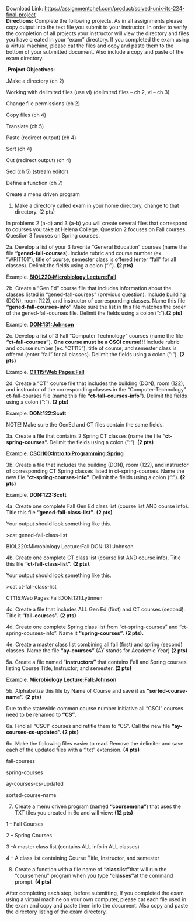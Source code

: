 Download Link: https://assignmentchef.com/product/solved-unix-its-224-final-project
<br>
<strong>Directions:</strong> Complete the following projects. As in all assignments please copy output into the text file you submit to your instructor. In order to verify the completion of all projects your instructor will view the directory and files you have created in your “exam” directory. If you completed the exam using a virtual machine, please cat the files and copy and paste them to the bottom of your submitted document.  Also include a copy and paste of the exam directory.

.<strong>Project Objectives:</strong>

<strong>.</strong>Make a directory (ch 2)

Working with delimited files (use vi) (delimited files – ch 2, vi – ch 3)

Change file permissions (ch 2)

Copy files (ch 4)

Translate (ch 5)

Paste (redirect output) (ch 4)

Sort (ch 4)

Cut (redirect output) (ch 4)

Sed (ch 5) (stream editor)

Define a function (ch 7)

Create a menu driven program

<ol>

 <li>Make a directory called exam in your home directory, change to that directory. (2 pts)</li>

</ol>

In problems 2 (a-d) and 3 (a-b) you will create several files that correspond to courses you take at Helena College. Question 2 focuses on Fall courses. Question 3 focuses on Spring courses.

2a. Develop a list of your 3 favorite “General Education” courses (name the file <strong>“gened-fall-courses</strong>). Include rubric and course number (ex. “WRIT101”), title of course, semester class is offered (enter “fall” for all classes). Delimit the fields using a colon (“:”). <strong>(2 pts)</strong>

Example. <strong><u>BIOL220:Microbiology Lecture:Fall</u></strong>

2b. Create a “Gen Ed” course file that includes information about the classes listed in “gened-fall-courses” (previous question). Include building (DON), room (122), and instructor of corresponding classes. Name this file <strong>“gened-fall-courses-info”</strong> Make sure the list in this file matches the order of the gened-fall-courses file. Delimit the fields using a colon (“:”).<strong>(2 pts)</strong>

Example. <strong><u>DON:131:Johnson</u></strong>

2c. Develop a list of 3 Fall “Computer Technology” courses (name the file <strong>“ct-fall-courses”</strong>). <strong>One course must be a CSCI course!!!</strong>  Include rubric and course number (ex. “CT115”), title of course, and semester class is offered (enter “fall” for all classes). Delimit the fields using a colon (“:”). <strong>(2 pts)</strong>

Example. <strong><u>CT115:Web Pages:Fall</u></strong>

2d. Create a “CT” course file that includes the building (DON), room (122), and instructor of the corresponding classes in the “Computer-Technology” ct-fall-courses file (name this file <strong>“ct-fall-courses-info”</strong>). Delimit the fields using a colon (“:”). <strong>(2 pts)</strong>

Example.<strong> DON:122:Scott</strong>

NOTE! Make sure the GenEd and CT files contain the same fields.

3a. Create a file that contains 2 Spring CT classes (name the file <strong>“ct-spring-courses”. </strong>Delimit the fields using a colon (“:”). <strong>(2 pts)</strong>

Example. <strong><u>CSCI100:Intro to Programming:Spring</u></strong>

3b. Create a file that includes the building (DON), room (122), and instructor of corresponding CT Spring classes listed in ct-spring-courses. Name the new file <strong>“ct-spring-courses-info”</strong>. Delimit the fields using a colon (“:”). <strong>(2 pts)</strong>

Example. <strong>DON:122:Scott </strong>

4a. Create one complete Fall Gen Ed class list (course list AND course info). Title this file <strong>“gened-fall-class-list”</strong>. <strong>(2 pts) </strong>

Your output should look something like this.

&gt;cat gened-fall-class-list

BIOL220:Microbiology Lecture:Fall:DON:131:Johnson

4b. Create one complete CT class list (course list AND course info). Title this file <strong>“ct-fall-class-list”.</strong> <strong>(2 pts).</strong>

Your output should look something like this.

&gt;cat ct-fall-class-list

CT115:Web Pages:Fall:DON:121:Lytinnen

4c. Create a file that includes ALL Gen Ed (first) and CT courses (second). Title it “<strong>fall-courses”.</strong> <strong>(2 pts)</strong>

4d. Create one complete Spring class list from “ct-spring-courses” and “ct-spring-courses-info”. Name it <strong>“spring-courses”</strong>. <strong>(2 pts).</strong>

4e. Create a master class list combining all fall (first) and spring (second) classes. Name the file <strong>“ay-courses”</strong> (AY stands for Academic Year) <strong>(2 pts)</strong>

5a. Create a file named “<strong>instructors”</strong> that contains Fall and Spring courses listing Course Title, Instructor, and semester. <strong>(2 pts)</strong>

Example. <strong><u>Microbiology Lecture:Fall:Johnson</u></strong>

5b. Alphabetize this file by Name of Course and save it as <strong>“sorted-course-name”.</strong> <strong>(2 pts)</strong>

Due to the statewide common course number initiative all “CSCI” courses need to be renamed to <strong>“CS”</strong>.

6a. Find all “CSCI” courses and retitle them to “CS”. Call the new file <strong>“ay-courses-cs-updated”. (2 pts)</strong>

6c. Make the following files easier to read. Remove the delimiter and save each of the updated files with a “.txt” extension. <strong>(4 pts)</strong>

fall-courses

spring-courses

ay-courses-cs-updated

sorted-course-name




<ol start="7">

 <li>Create a menu driven program (named <strong>“coursemenu”</strong>) that uses the TXT tiles you created in 6c and will view: <strong>(12 pts)</strong></li>

</ol>

1 – Fall Courses

2 – Spring Courses

3 -A master class list (contains ALL info in ALL classes)

4 – A class list containing Course Title, Instructor, and semester




<ol start="8">

 <li>Create a function with a file name of <strong>“classlist”</strong>that will run the “coursemenu” program when you type <strong>“classes”</strong>at the command prompt. <strong>(4 pts)</strong></li>

</ol>

After completing each step, before submitting, If you completed the exam using a virtual machine on your own computer, please cat each file used in the exam and copy and paste them into the document.  Also copy and paste the directory listing of the exam directory.


